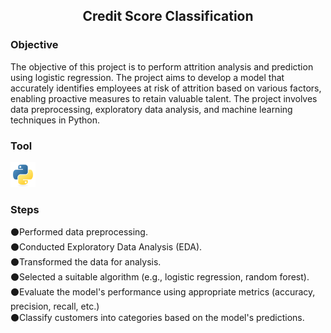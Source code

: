 <h2 align="center">Credit Score Classification</h2>


<h3 align="left">Objective</h3>
<p align="left">The objective of this project is to perform attrition analysis and prediction using logistic regression. The project aims to develop a model that accurately identifies employees at risk of attrition based on various factors, enabling proactive measures to retain valuable talent. The project involves data preprocessing, exploratory data analysis, and machine learning techniques in Python.</p>



<h3 align="left">Tool</h3>

<p align="left"><a href="https://www.python.org" target="_blank" rel="noreferrer"> <img src="https://raw.githubusercontent.com/devicons/devicon/master/icons/python/python-original.svg" alt="python" width="40" height="40"/></a>
  
<h3 align="left">Steps</h3>
<p align="left">
⚫Performed data preprocessing.<br>
⚫Conducted Exploratory Data Analysis (EDA).<br
⚫Performed Extract, Transform, Load (ETL) operations.<br>
⚫Transformed the data for analysis.<br>
⚫Selected a suitable algorithm (e.g., logistic regression, random forest).<br>
⚫Evaluate the model's performance using appropriate metrics (accuracy, precision, recall, etc.)<br>
⚫Classify customers into categories based on the model's predictions.<br>
